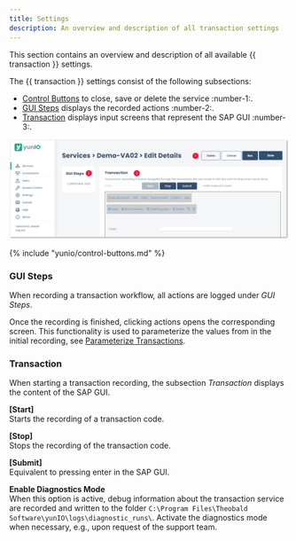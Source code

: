 ```yaml
---
title: Settings
description: An overview and description of all transaction settings
---
```


This section contains an overview and description of all available {{ transaction }} settings.

The {{ transaction }} settings consist of the following subsections:
- [Control Buttons](#control-buttons) to close, save or delete the service :number-1:.
- [GUI Steps](#gui-steps) displays the recorded actions :number-2:.
- [Transaction](#transaction) displays input screens that represent the SAP GUI :number-3:.

![transaction-settings](../../assets/images/yunio/documentation/transaction-settings.png)

{% include "yunio/control-buttons.md" %}

### GUI Steps

When recording a transaction workflow, all actions are logged under *GUI Steps*.

Once the recording is finished, clicking actions opens the corresponding screen.
This functionality is used to parameterize the values from in the initial recording, see [Parameterize Transactions](index.md).

### Transaction

When starting a transaction recording, the subsection *Transaction* displays the content of the SAP GUI.

**[Start]**<br>
Starts the recording of a transaction code.

**[Stop]**<br>
Stops the recording of the transaction code. 

**[Submit]**<br>
Equivalent to pressing enter in the SAP GUI.

**Enable Diagnostics Mode**<br>
When this option is active, debug information about the transaction service are recorded and written to the folder `C:\Program Files\Theobald Software\yunIO\logs\diagnostic_runs\`.
Activate the diagnostics mode when necessary, e.g., upon request of the support team.


